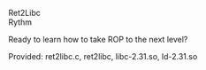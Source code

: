 Ret2Libc  
Rythm

Ready to learn how to take ROP to the next level?

Provided: ret2libc.c, ret2libc, libc-2.31.so, ld-2.31.so
